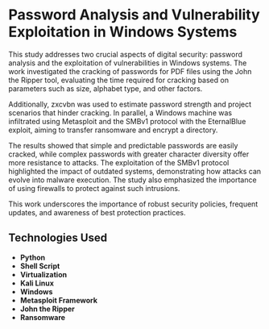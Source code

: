 # Password Analysis and Vulnerability Exploitation in Windows Systems

This study addresses two crucial aspects of digital security: password analysis and the exploitation of vulnerabilities in Windows systems. The work investigated the cracking of passwords for PDF files using the John the Ripper tool, evaluating the time required for cracking based on parameters such as size, alphabet type, and other factors.

Additionally, zxcvbn was used to estimate password strength and project scenarios that hinder cracking. In parallel, a Windows machine was infiltrated using Metasploit and the SMBv1 protocol with the EternalBlue exploit, aiming to transfer ransomware and encrypt a directory.

The results showed that simple and predictable passwords are easily cracked, while complex passwords with greater character diversity offer more resistance to attacks. The exploitation of the SMBv1 protocol highlighted the impact of outdated systems, demonstrating how attacks can evolve into malware execution. The study also emphasized the importance of using firewalls to protect against such intrusions.

This work underscores the importance of robust security policies, frequent updates, and awareness of best protection practices.

## Technologies Used
- **Python**
- **Shell Script**
- **Virtualization**
- **Kali Linux**
- **Windows**
- **Metasploit Framework**
- **John the Ripper**
- **Ransomware**





